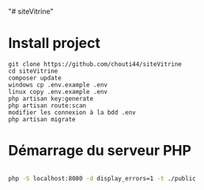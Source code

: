 "# siteVitrine" 

# Install project 

```
git clone https://github.com/chouti44/siteVitrine
cd siteVitrine
composer update 
windows cp .env.example .env
linux copy .env.example .env
php artisan key:generate
php artisan route:scan 
modifier les connexion à la bdd .env
php artisan migrate

```
# Démarrage du serveur PHP

```bash

php -S localhost:8080 -d display_errors=1 -t ./public

```